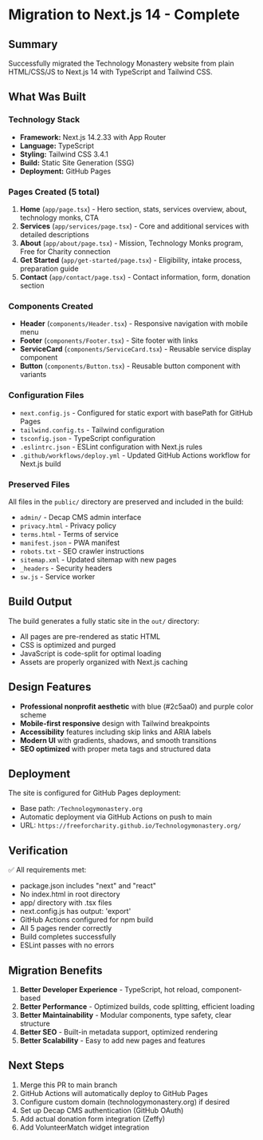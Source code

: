 # Migration to Next.js 14 - Complete

## Summary
Successfully migrated the Technology Monastery website from plain HTML/CSS/JS to Next.js 14 with TypeScript and Tailwind CSS.

## What Was Built

### Technology Stack
- **Framework:** Next.js 14.2.33 with App Router
- **Language:** TypeScript
- **Styling:** Tailwind CSS 3.4.1
- **Build:** Static Site Generation (SSG)
- **Deployment:** GitHub Pages

### Pages Created (5 total)
1. **Home** (`app/page.tsx`) - Hero section, stats, services overview, about, technology monks, CTA
2. **Services** (`app/services/page.tsx`) - Core and additional services with detailed descriptions
3. **About** (`app/about/page.tsx`) - Mission, Technology Monks program, Free for Charity connection
4. **Get Started** (`app/get-started/page.tsx`) - Eligibility, intake process, preparation guide
5. **Contact** (`app/contact/page.tsx`) - Contact information, form, donation section

### Components Created
- **Header** (`components/Header.tsx`) - Responsive navigation with mobile menu
- **Footer** (`components/Footer.tsx`) - Site footer with links
- **ServiceCard** (`components/ServiceCard.tsx`) - Reusable service display component
- **Button** (`components/Button.tsx`) - Reusable button component with variants

### Configuration Files
- `next.config.js` - Configured for static export with basePath for GitHub Pages
- `tailwind.config.ts` - Tailwind configuration
- `tsconfig.json` - TypeScript configuration
- `.eslintrc.json` - ESLint configuration with Next.js rules
- `.github/workflows/deploy.yml` - Updated GitHub Actions workflow for Next.js build

### Preserved Files
All files in the `public/` directory are preserved and included in the build:
- `admin/` - Decap CMS admin interface
- `privacy.html` - Privacy policy
- `terms.html` - Terms of service
- `manifest.json` - PWA manifest
- `robots.txt` - SEO crawler instructions
- `sitemap.xml` - Updated sitemap with new pages
- `_headers` - Security headers
- `sw.js` - Service worker

## Build Output
The build generates a fully static site in the `out/` directory:
- All pages are pre-rendered as static HTML
- CSS is optimized and purged
- JavaScript is code-split for optimal loading
- Assets are properly organized with Next.js caching

## Design Features
- **Professional nonprofit aesthetic** with blue (#2c5aa0) and purple color scheme
- **Mobile-first responsive** design with Tailwind breakpoints
- **Accessibility** features including skip links and ARIA labels
- **Modern UI** with gradients, shadows, and smooth transitions
- **SEO optimized** with proper meta tags and structured data

## Deployment
The site is configured for GitHub Pages deployment:
- Base path: `/Technologymonastery.org`
- Automatic deployment via GitHub Actions on push to main
- URL: `https://freeforcharity.github.io/Technologymonastery.org/`

## Verification
✅ All requirements met:
- package.json includes "next" and "react"
- No index.html in root directory
- app/ directory with .tsx files
- next.config.js has output: 'export'
- GitHub Actions configured for npm build
- All 5 pages render correctly
- Build completes successfully
- ESLint passes with no errors

## Migration Benefits
1. **Better Developer Experience** - TypeScript, hot reload, component-based
2. **Better Performance** - Optimized builds, code splitting, efficient loading
3. **Better Maintainability** - Modular components, type safety, clear structure
4. **Better SEO** - Built-in metadata support, optimized rendering
5. **Better Scalability** - Easy to add new pages and features

## Next Steps
1. Merge this PR to main branch
2. GitHub Actions will automatically deploy to GitHub Pages
3. Configure custom domain (technologymonastery.org) if desired
4. Set up Decap CMS authentication (GitHub OAuth)
5. Add actual donation form integration (Zeffy)
6. Add VolunteerMatch widget integration
